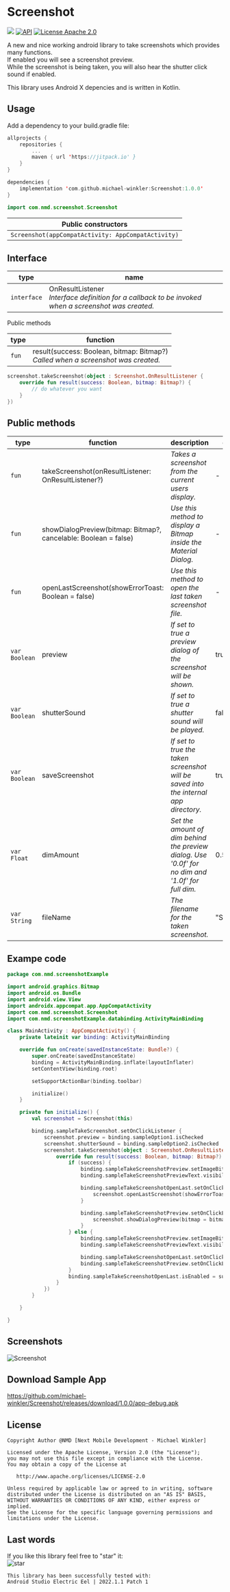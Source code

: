 # Screenshot

[![](https://jitpack.io/v/michael-winkler/Screenshot.svg)](https://jitpack.io/#michael-winkler/Screenshot)
[![API](https://img.shields.io/badge/API-26%2B-orange.svg?style=flat)](https://android-arsenal.com/api?level=26)
[![License Apache 2.0](https://img.shields.io/badge/License-Apache%202.0-blue.svg?style=true)](http://www.apache.org/licenses/LICENSE-2.0)

A new and nice working android library to take screenshots which provides many functions.    
If enabled you will see a screenshot preview.    
While the screenshot is being taken, you will also hear the shutter click sound if enabled.

This library uses Android X depencies and is written in Kotlin.


## Usage
Add a dependency to your build.gradle file:
```kotlin
allprojects {
    repositories {
        ...
        maven { url 'https://jitpack.io' }
    }
}

dependencies {
    implementation 'com.github.michael-winkler:Screenshot:1.0.0'
}
```

```kotlin
import com.nmd.screenshot.Screenshot
```

| Public constructors |
| --- |
| `Screenshot(appCompatActivity: AppCompatActivity)` |


## Interface

| type | name |
| --- | --- |
| `interface` | OnResultListener<br>*Interface definition for a callback to be invoked when a screenshot was created.* |

Public methods

| type | function |
| --- | --- |
| `fun` | result(success: Boolean, bitmap: Bitmap?)<br>*Called when a screenshot was created.* |

```kotlin
screenshot.takeScreenshot(object : Screenshot.OnResultListener {
    override fun result(success: Boolean, bitmap: Bitmap?) {
        // do whatever you want
    }
})
```

## Public methods

| type          | function | description | default value |
|---------------| --- |----------------|------------------|
| `fun`         | takeScreenshot(onResultListener: OnResultListener?) | *Takes a screenshot from the current users display.* | - |
| `fun`         | showDialogPreview(bitmap: Bitmap?, cancelable: Boolean = false) | *Use this method to display a Bitmap inside the Material Dialog.* | - |
| `fun`         | openLastScreenshot(showErrorToast: Boolean = false) | *Use this method to open the last taken screenshot file.* | - |
| `var Boolean` | preview | *If set to true a preview dialog of the screenshot will be shown.* | true |
| `var Boolean` | shutterSound | *If set to true a shutter sound will be played.* | false |
| `var Boolean` | saveScreenshot | *If set to true the taken screenshot will be saved into the internal app directory.* | true |
| `var Float`   | dimAmount | *Set the amount of dim behind the preview dialog. Use '0.0f' for no dim and '1.0f' for full dim.* | 0.5f |
| `var String`  | fileName | *The filename for the taken screenshot.* | "Screenshot.png" |

## Exampe code

```kotlin
package com.nmd.screenshotExample

import android.graphics.Bitmap
import android.os.Bundle
import android.view.View
import androidx.appcompat.app.AppCompatActivity
import com.nmd.screenshot.Screenshot
import com.nmd.screenshotExample.databinding.ActivityMainBinding

class MainActivity : AppCompatActivity() {
    private lateinit var binding: ActivityMainBinding

    override fun onCreate(savedInstanceState: Bundle?) {
        super.onCreate(savedInstanceState)
        binding = ActivityMainBinding.inflate(layoutInflater)
        setContentView(binding.root)

        setSupportActionBar(binding.toolbar)

        initialize()
    }

    private fun initialize() {
        val screenshot = Screenshot(this)

        binding.sampleTakeScreenshot.setOnClickListener {
            screenshot.preview = binding.sampleOption1.isChecked
            screenshot.shutterSound = binding.sampleOption2.isChecked
            screenshot.takeScreenshot(object : Screenshot.OnResultListener {
                override fun result(success: Boolean, bitmap: Bitmap?) {
                    if (success) {
                        binding.sampleTakeScreenshotPreview.setImageBitmap(bitmap)
                        binding.sampleTakeScreenshotPreviewText.visibility = View.GONE

                        binding.sampleTakeScreenshotOpenLast.setOnClickListener {
                            screenshot.openLastScreenshot(showErrorToast = true)
                        }

                        binding.sampleTakeScreenshotPreview.setOnClickListener {
                            screenshot.showDialogPreview(bitmap = bitmap, cancelable = true)
                        }
                    } else {
                        binding.sampleTakeScreenshotPreview.setImageBitmap(null)
                        binding.sampleTakeScreenshotPreviewText.visibility = View.VISIBLE

                        binding.sampleTakeScreenshotOpenLast.setOnClickListener(null)
                        binding.sampleTakeScreenshotPreview.setOnClickListener(null)
                    }
                    binding.sampleTakeScreenshotOpenLast.isEnabled = success
                }
            })
        }

    }

}
```

## Screenshots
![Screenshot](https://github.com/michael-winkler/Screenshot/blob/master/Images/Screenshot.png)

## Download Sample App
https://github.com/michael-winkler/Screenshot/releases/download/1.0.0/app-debug.apk

## License
```
Copyright Author @NMD [Next Mobile Development - Michael Winkler]

Licensed under the Apache License, Version 2.0 (the "License");
you may not use this file except in compliance with the License.
You may obtain a copy of the License at

   http://www.apache.org/licenses/LICENSE-2.0

Unless required by applicable law or agreed to in writing, software
distributed under the License is distributed on an "AS IS" BASIS,
WITHOUT WARRANTIES OR CONDITIONS OF ANY KIND, either express or implied.
See the License for the specific language governing permissions and
limitations under the License.
```
## Last words
If you like this library feel free to "star" it:<br>
![star](https://github.com/michael-winkler/Screenshot/blob/master/Images/star.png)

```
This library has been successfully tested with:
Android Studio Electric Eel | 2022.1.1 Patch 1
```
